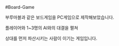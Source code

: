 #Board-Game

부루마블과 같은 보드게임을 PC게임으로 제작해보았습니다.

플레이어와 1~3명의 AI와의 대결을 펼쳐 

상대를 먼저 파산시키는 사람이 이기는 게임입니다.
